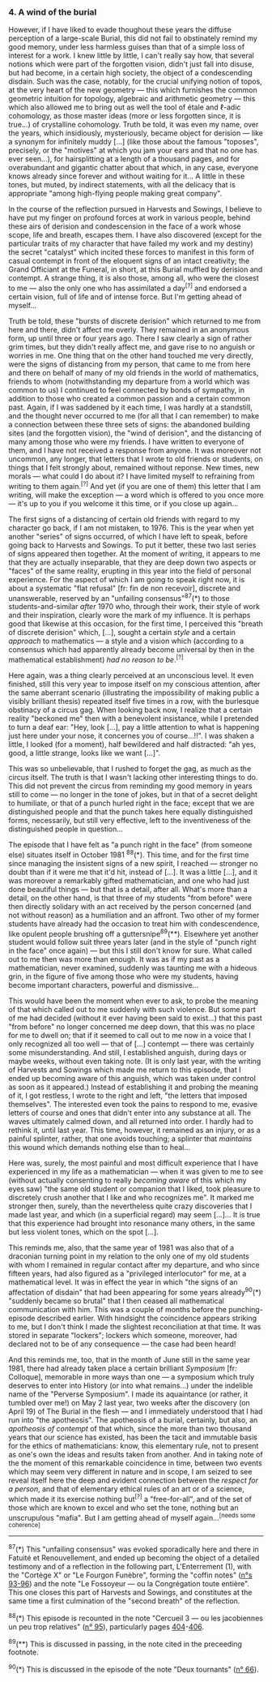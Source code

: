 ### 4. A wind of the burial
However, if I have liked to evade thoughout these years the diffuse perception of a large-scale Burial, this did not fail to obstinately remind my good memory, under less harmless guises than that of a simple loss of interest for a work. I knew little by little, I can't really say how, that several notions which were part of the forgotten vision, didn't just fall into disuse, but had become, in a certain high society, the object of a condescending disdain. Such was the case, notably, for the crucial unifying notion of topos, at the very heart of the new geometry &mdash; this which furnishes the common geometric intuition for topology, algebraic and arithmetic geometry &mdash; this which also allowed me to bring out as well the tool of étale and $\ell$-adic cohomology, as those master ideas (more or less forgotten since, it is true...) of crystalline cohomology. Truth be told, it was even my name, over the years, which insidiously, mysteriously, became object for derision &mdash; like a synonym for infinitely muddy [...] (like those about the famous "toposes", precisely, or the "motives" at which you jam your ears and that no one has ever seen...), for hairsplitting at a length of a thousand pages, and for overabundant and gigantic chatter about that which, in any case, everyone knows already since forever and without waiting for it... A little in these tones, but muted, by indirect statements, with all the delicacy that is appropriate "among high-flying people making great company".

In the course of the reflection pursued in Harvests and Sowings, I believe to have put my finger on profound forces at work in various people, behind these airs of derision and condescension in the face of a work whose scope, life and breath, escapes them. I have also discovered (except for the particular traits of my character that have failed my work and my destiny) the secret "catalyst" which incited these forces to manifest in this form of casual contempt in front of the eloquent signs of an intact creativity; the Grand Officiant at the Funeral, in short, at this Burial muffled by derision and contempt. A strange thing, it is also those, among all, who were the closest to me &mdash; also the only one who has assimilated a day<sup>[?]</sup> and endorsed a certain vision, full of life and of intense force. But I'm getting ahead of myself...

Truth be told, these "bursts of discrete derision" which returned to me from here and there, didn't affect me overly. They remained in an anonymous form, up until three or four years ago. There I saw clearly a sign of rather grim times, but they didn't really affect me, and gave rise to no anguish or worries in me. One thing that on the other hand touched me very directly, were the signs of distancing from my person, that came to me from here and there on behalf of many of my old friends in the world of mathematics, friends to whom (notwithstanding my departure from a world which was common to us) I continued to feel connected by bonds of sympathy, in addition to those who created a common passion and a certain common past. Again, if I was saddened by it each time, I was hardly at a standstill, and the thought never occurred to me (for all that I can remember) to make a connection between these three sets of signs: the abandoned building sites (and the forgotten vision), the "wind of derision", and the distancing of many among those who were my friends. I have written to everyone of them, and I have not received a response from anyone. It was moreover not uncommon, any longer, that letters that I wrote to old friends or students, on things that I felt strongly about, remained without reponse. New times, new morals &mdash; what could I do about it? I have limited myself to refraining from writing to them again.<sup>[?]</sup> And yet (if you are one of them) this letter that I am writing, will make the exception &mdash; a word which is offered to you once more &mdash; it's up to you if you welcome it this time, or if you close up again...

The first signs of a distancing of certain old friends with regard to my character go back, if I am not mistaken, to 1976. This is the year when yet another "series" of signs occurred, of which I have left to speak, before going back to Harvests and Sowings. To put it better, these two last series of signs appeared then together. At the moment of writing, it appears to me that they are actually inseparable, that they are deep down two aspects or "faces" of the same reality, erupting in this year into the field of personal experience. For the aspect of which I am going to speak right now, it is about a systematic "flat refusal" [fr: fin de non recevoir], discrete and unanswerable, reserved by an "unfailing consensus"<sup>87</sup>(&ast;) to those students-and-similar _after_ 1970 who, through their work, their style of work and their inspiration, clearly wore the mark of my influence. It is perhaps good that likewise at this occasion, for the first time, I perceived this "breath of discrete derision" which, [...], sought a certain _style_ and a certain _approach_ to mathematics &mdash; a style and a vision which (according to a consensus which had apparently already become universal by then in the mathematical establishment) _had no reason to be_.<sup>[?]<sup>

Here again, was a thing clearly perceived at an unconscious level. It even finished, still this very year to impose itself on my conscious attention, after the same aberrant scenario (illustrating the impossibility of making public a visibly brilliant thesis) repeated itself five times in a row, with the burlesque obstinacy of a circus gag. When looking back now, I realize that a certain reality "beckoned me" then with a benevolent insistance, while I pretended to turn a deaf ear: "Hey, look [...], pay a little attention to what is happening just here under your nose, it concernes you of course...!!". I was shaken a little, I looked (for a moment), half bewildered and half distracted: "ah yes, good, a little strange, looks like we want [...]".

This was so unbelievable, that I rushed to forget the gag, as much as the circus itself. The truth is that I wasn't lacking other interesting things to do. This did not prevent the circus from reminding my good memory in years still to come &mdash; no longer in the tone of jokes, but in that of a secret delight to humiliate, or that of a punch hurled right in the face; except that we are distinguished people and that the punch takes here equally distinguished forms, necessarily, but still very effective, left to the inventiveness of the distinguished people in question...

The episode that I have felt as "a punch right in the face" (from someone else) situates itself in October 1981 <sup>88</sup>(&ast;). This time, and for the first time since managing the insistent signs of a new spirit, I reached &mdash; stronger no doubt than if it were me that it'd hit, instead of [...]. It was a little [...], and it was moreover a remarkably gifted mathematician, and one who had just done beautiful things &mdash; but that is a detail, after all. What's more than a detail, on the other hand, is that three of my students "from before" were then directly solidary with an act received by the person concerned (and not without reason) as a humiliation and an affront. Two other of my former students have already had the occasion to treat him with condescendence, like opulent people brushing off a guttersnipe<sup>89</sup>(&ast;&ast;). Elsewhere yet another student would follow suit three years later (and in the style of "punch right in the face" once again) &mdash; but this I still don't know for sure. What called out to me then was more than enough. It was as if my past as a mathematician, never examined, suddenly was taunting me with a hideous grin, in the figure of five among those who were my students, having become important characters, powerful and dismissive...

This would have been the moment when ever to ask, to probe the meaning of that which called out to me suddenly with such violence. But some part of me had decided (without it ever having been said to exist...) that this past "from before" no longer concerned me deep down, that this was no place for me to dwell on; that if it seemed to call out to me now in a voice that I only recognized all too well &mdash; that of [...] contempt &mdash; there was certainly some misunderstanding. And still, I established anguish, during days or maybe weeks, without even taking note. (It is only last year, with the writing of Harvests and Sowings which made me return to this episode, that I ended up becoming aware of this anguish, which was taken under control as soon as it appeared.) Instead of establishing it and probing the meaning of it, I got restless, I wrote to the right and left, "the letters that imposed themselves". The interested even took the pains to respond to me, evasive letters of course and ones that didn't enter into any substance at all. The waves ultimately calmed down, and all returned into order. I hardly had to rethink it, until last year. This time, however, it remained as an injury, or as a painful splinter, rather, that one avoids touching; a splinter that _maintains_ this wound which demands nothing else than to heal...

Here was, surely, the most painful and most difficult experience that I have experienced in my life as a mathematician &mdash; when it was given to me to see (without actually consenting to really _becoming aware_ of this which my eyes saw) "the same old student or companion that I liked, took pleasure to discretely crush another that I like and who recognizes me". It marked me stronger then, surely, than the nevertheless quite crazy discoveries that I made last year, and which (in a superficial regard) may seem [...]... It is true that this experience had brought into resonance many others, in the same but less violent tones, which on the spot [...].

This reminds me, also, that the same year of 1981 was also that of a draconian turning point in my relation to the only one of my old students with whom I remained in regular contact after my departure, and who since fifteen years, had also figured as a "privileged interlocutor" for me, at a mathematical level. It was in effect the year in which "the signs of an affectation of disdain" that had been appearing for some years already<sup>90</sup>(&ast;) "suddenly became so brutal" that I then ceased all mathematical communication with him. This was a couple of months before the punching-episode described earlier. With hindsight the coincidence appears striking to me, but I don't think I made the slightest reconciliation at that time. It was stored in separate "lockers"; lockers which someone, moreover, had declared not to be of any consequence &mdash; the case had been heard!

And this reminds me, too, that in the month of June still in the same year 1981, there had already taken place a certain brilliant _Symposium_ [fr: Colloque], memorable in more ways than one &mdash; a symposium which truly deserves to enter into History (or into what remains...) under the indelible name of the "Perverse Symposium". I made its aquaintance (or rather, it tumbled over me!) on May 2 last year, two weeks after the discovery (on April 19) of The Burial in the flesh &mdash; and I immediately understood that I had run into "the apotheosis". The apotheosis of a burial, certainly, but also, an _apotheosis of contempt_ of that which, since the more than two thousand years that our science has existed, has been the tacit and immutable basis for the ethics of mathematicians: know, this elementary rule, not to present as one's own the ideas and results taken from another. And in taking note of the the moment of this remarkable coincidence in time, between two events which may seem very different in nature and in scope, I am seized to see reveal itself here the deep and evident connection between the _respect for a person_, and that of elementary ethical rules of an art or of a science, which made it its exercise nothing but<sup>[?]</sup> a "free-for-all", and of the set of those which are known to excel and who set the tone, nothing but an unscrupulous "mafia". But I am getting ahead of myself again...<sup>[needs some coherence]</sup>

---

<sup>87</sup>(&ast;) This "unfailing consensus" was evoked sporadically here and there in Fatuité et Renouvellement, and ended up becoming the object of a detailed testimony and of a reflection in the following part, L'Enterrement (1), with the "Cortège X" or "Le Fourgon Funèbre", forming the "coffin notes" ([n&deg;s 93-96](../table-of-contents.md#fourgon-funebre)) and the note "Le Fossoyeur — ou la Congrégation toute entière". This one closes this part of Harvests and Sowings, and constitutes at the same time a first culmination of the "second breath" of the reflection.

<sup>88</sup>(&ast;) This episode is recounted in the note "Cercueil 3 — ou les jacobiennes un peu trop relatives" ([n&deg; 95](../table-of-contents.md#jacobiennes)), particularly pages [404](../part-2-bury/3.md#page-404)-[406](../part-2-bury/3.md#page-406).

<sup>89</sup>(&ast;&ast;) This is discussed in passing, in the note cited in the preceeding footnote.

<sup>90</sup>(&ast;) This is discussed in the episode of the note "Deux tournants" ([n&deg; 66](../table-of-contents.md#deux-tournants)).
